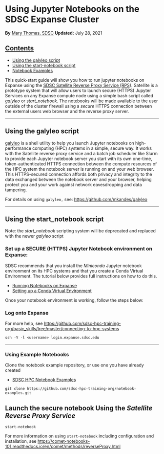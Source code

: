 # Using Jupyter Notebooks on the SDSC Expanse Cluster
**By** [Mary Thomas, SDSC](https://www.sdsc.edu/research/researcher_spotlight/thomas_mary.html)
**Updated:**  July 28, 2021

## [Contents](#top)
* [Using the galyleo script](#galyleo)
* [Using the start-notebook script](#stntbk)
* [Notebook Examples](#ntbk-ex)

This quick-start guide will show you how to run jupyter notebooks on Expanse using the [SDSC Satellite Reverse Proxy Service (RPS)](https://hpc-training.sdsc.edu/notebooks-101/notebook-101.html). Satellite is a prototype system that will allow users to launch secure (HTTPS) Jupyter Services on any Expanse compute node using a simple bash script called *galyleo* or *start_notebook*. The notebooks will be made available to the user outside of the cluster firewall using a *secure* HTTPS connection between the external users web browser and the reverse proxy server.

_______
## Using the galyleo script 
[galyleo](https://github.com/mkandes/galyleo) is a shell utility to help you launch Jupyter notebooks on high-performance computing (HPC) systems in a simple, secure way. It works with the Satellite reverse proxy service and a batch job scheduler like Slurm to provide each Jupyter notebook server you start with its own one-time, token-authenticated HTTPS connection between the compute resources of the HPC system the notebook server is running on and your web browser. This HTTPS-secured connection affords both privacy and integrity to the data exchanged between the notebook server and your browser, helping protect you and your work against network eavesdropping and data tampering.

For details on using ```galyleo,``` see:  https://github.com/mkandes/galyleo

_______
## Using the start_notebook script 
Note: the *start_notebook* scripting system will be deprecated and replaced with the newer *galyleo* script

### Set up a SECURE (HTTPS) Jupyter Notebook environment on Expanse:

SDSC recommends that you install the *Miniconda* Jupyter notebook environment on its HPC systems and that you create a Conda Virtual Environment. The tutorial below provides full instructions on how to do this.
* [Running Notebooks on Expanse](https://hpc-training.sdsc.edu/notebooks-101/notebook-101.html)
* [Setting up a Conda Virtual Environment](https://hpc-training.sdsc.edu/notebooks-101/notebook-101.html#software-prerequisites)

Once your notebook environment is working, follow the steps below:

### Log onto Expanse
For more help, see https://github.com/sdsc-hpc-training-org/basic_skills/tree/master/connecting-to-hpc-systems
```
ssh -Y -l <username> login.expanse.sdsc.edu
```

______
### Using Example Notebooks<a name="ntbk-ex">
Clone the notebook example repository, or use one you have already created
* [SDSC HPC Notebook Examples](https://github.com/sdsc-hpc-training-org/notebook-examples)
```
git clone https://github.com/sdsc-hpc-training-org/notebook-examples.git
```

## Launch the secure notebook Using the *Satellite Reverse Proxy Service*
```
start-notebook
```
For more information on using ```start-notebook``` including configuration and installation, see https://comet-notebooks-101.readthedocs.io/en/comet/methods/reverseProxy.html


